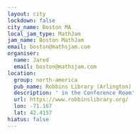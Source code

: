 ```yaml
---
layout: city
lockdown: false
city_name: Boston MA
local_jam_type: MathJam
jam_name: Boston MathJam
email: boston@mathsjam.com
organiser:
  name: Jared
  email: boston@mathsjam.com
location:
  group: north-america
  pub_name: Robbins Library (Arlington)
  description: ' in the Conference Room'
  url: https://www.robbinslibrary.org/
  lon: -71.167
  lat: 42.4157
hiatus: false
---
```

